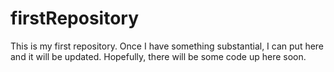 # firstRepository
This is my first repository. Once I have something substantial, I can put here and it will be updated.
Hopefully, there will be some code up here soon.
